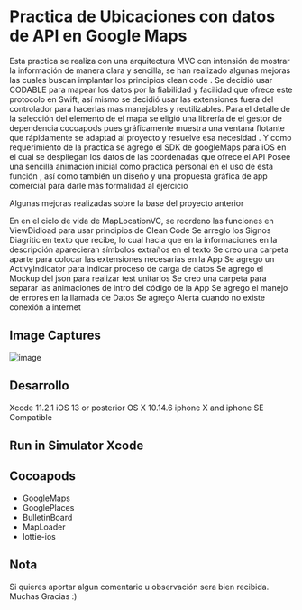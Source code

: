 # Practica de Ubicaciones con datos de  API en Google Maps

Esta practica se realiza con una arquitectura MVC con intensión de mostrar  la información de manera clara y sencilla, se han realizado algunas mejoras las cuales buscan implantar los principios clean code .
Se decidió usar  CODABLE para mapear los datos por la fiabilidad y facilidad que ofrece este protocolo en Swift, así mismo se decidió usar  las extensiones fuera del controlador para hacerlas mas manejables y reutilizables. Para el detalle de la selección del elemento de el mapa se eligió una librería de el gestor de dependencia  cocoapods pues gráficamente muestra una ventana flotante que rápidamente se adaptad al proyecto y resuelve esa necesidad . Y como requerimiento de la practica se agrego el SDK de googleMaps para iOS en el cual se despliegan los datos de las coordenadas que ofrece el API
Posee una sencilla animación inicial como practica  personal en el uso de esta función , así como también un diseño y una propuesta gráfica de app comercial para darle más formalidad al ejercicio

Algunas mejoras realizadas sobre la base del proyecto anterior

En en el ciclo de vida de MapLocationVC, se reordeno las funciones en ViewDidload para usar principios de Clean Code
Se arreglo  los Signos Diagritic en texto que recibe, lo cual hacia que en la informaciones en la descripción aparecieran símbolos extraños en el texto
Se creo una carpeta aparte para colocar las extensiones necesarias en la App
Se agrego un ActivyIndicator para indicar proceso  de carga de datos
Se agrego el Mockup del json para realizar  test unitarios
Se creo una carpeta para separar las animaciones de intro del código de  la App
Se agrego el manejo de errores en la llamada de Datos 
Se agrego Alerta cuando no existe conexión a internet


## Image Captures

![image](img1.png)


## Desarrollo

Xcode 11.2.1
iOS 13 or posterior
OS X 10.14.6
iphone X and iphone SE Compatible

## Run in Simulator Xcode


## Cocoapods

- GoogleMaps
- GooglePlaces
- BulletinBoard
- MapLoader
- lottie-ios


## Nota
Si quieres aportar algun comentario u observación sera bien recibida. Muchas Gracias :)
